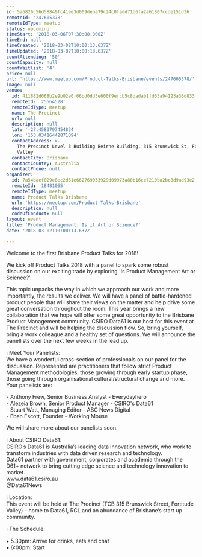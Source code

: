 ```yaml
---
id: 5a6826c56d58849fc41ee3d009deba79c24c0fadd71b6fa2a61807ccde151d36
remoteId: '247605378'
remoteIdType: meetup
status: upcoming
timeStart: '2018-03-06T07:30:00.000Z'
timeEnd: null
timeCreated: '2018-03-02T10:00:13.637Z'
timeUpdated: '2018-03-02T10:00:13.637Z'
countAttending: '50'
countCapacity: null
countWaitlist: '4'
price: null
url: 'https://www.meetup.com/Product-Talks-Brisbane/events/247605378/'
image: null
venue:
  id: 411882d068b2e9b02e0f66bd0dd5e600f9efcb5c8dadab1fd63a94123a36d833
  remoteId: '25564528'
  remoteIdType: meetup
  name: The Precinct
  url: null
  description: null
  lat: '-27.4583797454834'
  lon: '153.03416442871094'
  contactAddress: >-
    The Precinct Level 3 Building Beirne Building, 315 Brunswick St, Fortitude
    Valley
  contactCity: Brisbane
  contactCountry: Australia
  contactPhone: null
organizer:
  id: 7a54baef029e8ec2d61e662769033929d09973a80b16ce7210ba2bc8d9ad93e2
  remoteId: '18481065'
  remoteIdType: meetup
  name: Product Talks Brisbane
  url: 'https://meetup.com/Product-Talks-Brisbane'
  description: null
  codeOfConduct: null
layout: event
title: 'Product Management: Is it Art or Science?'
date: '2018-03-02T10:00:13.637Z'

---
```

<p>Welcome to the first Brisbane Product Talks for 2018!</p> <p>We kick off Product Talks 2018 with a panel to spark some robust discussion on our exciting trade by exploring 'Is Product Management Art or Science?'.</p> <p>This topic unpacks the way in which we approach our work and more importantly, the results we deliver. We will have a panel of battle-hardened product people that will share their views on the matter and help drive some great conversation throughout the room. This year brings a new collaboration that we hope will offer some great opportunity to the Brisbane Product Management community. CSIRO Data61 is our host for this event at The Precinct and will be helping the discussion flow. So, bring yourself, bring a work colleague and a healthy set of questions. We will announce the panellists over the next few weeks in the lead up.</p> <p>ℹ️ Meet Your Panelists:<br/>We have a wonderful cross-section of professionals on our panel for the discussion. Represented are practitioners that follow strict Product Management methodologies, those growing through early startup phase, those going through organisational cultural/structural change and more. Your panelists are:</p> <p>- Anthony Frew, Senior Business Analyst - Everydayhero<br/>- Alezeia Brown, Senior Product Manager - CSIRO's Data61<br/>- Stuart Watt, Managing Editor - ABC News Digital<br/>- Eban Escott, Founder - Working Mouse</p> <p>We will share more about our panelists soon.</p> <p>ℹ️ About CSIRO Data61:<br/>CSIRO’s Data61 is Australia’s leading data innovation network, who work to transform industries with data driven research and technology.<br/>Data61 partner with government, corporates and academia through the D61+ network to bring cutting edge science and technology innovation to market.<br/>www.data61.csiro.au<br/>@Data61News</p> <p>ℹ️ Location:<br/>This event will be held at The Precinct (TCB 315 Brunswick Street, Fortitude Valley) – home to Data61, RCL and an abundance of Brisbane’s start up community.</p> <p>ℹ️ The Schedule:</p> <p>• 5.30pm: Arrive for drinks, eats and chat<br/>• 6:00pm: Start</p>
